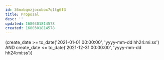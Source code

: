```yaml
---
id: 36nxbqmzjocobox7q1tg6f3
title: Proposal
desc: ''
updated: 1680301814578
created: 1680301814578
---
```



(create_date >= to_date('2021-01-01 00:00:00', 'yyyy-mm-dd hh24:mi:ss') AND create_date <= to_date('2021-12-31 00:00:00', 'yyyy-mm-dd hh24:mi:ss'))